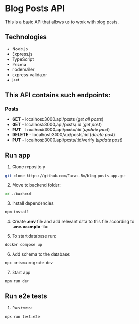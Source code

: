 # Blog Posts API

This is a basic API that allows us to work with blog posts.

## Technologies

- Node.js
- Express.js
- TypeScript
- Prisma
- nodemailer
- express-validator
- jest

## This API contains such endpoints:

### Posts
- **GET** - localhost:3000/api/posts (_get all posts_)
- **GET** - localhost:3000/api/posts/:id (_get post_)
- **PUT** - localhost:3000/api/posts/:id (_update post_)
- **DELETE** - localhost:3000/api/posts/:id (_delete post_)
- **PUT** - localhost:3000/api/posts/:id/verify (_update post_)

## Run app

1. Clone repository
``` bash
git clone https://github.com/Taras-Rm/blog-posts-app.git
```

2. Move to backend folder:
``` bash
cd ./backend
```

3. Install dependencies
``` bash
npm install
```

4. Create **.env** file and add relevant data to this file according to **.env.example** file:

5. To start database run:
``` bash
docker compose up
```

6. Add schema to the database:
``` bash
npx prisma migrate dev
```

7. Start app
``` bash
npm run dev
```

## Run e2e tests

1. Run tests:
``` bash
npx run test:e2e
```